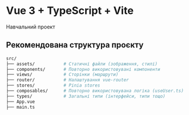 # Vue 3 + TypeScript + Vite

Навчальний проект


## Рекомендована структура проєкту
```bash
src/
├── assets/           # Статичні файли (зображення, стилі)
├── components/       # Повторно використовувані компоненти
├── views/            # Сторінки (маршрути)
├── router/           # Налаштування vue-router
├── stores/           # Pinia stores
├── composables/      # Повторно використовувана логіка (useUser.ts)
├── types/            # Загальні типи (інтерфейси, типи тощо)
├── App.vue
├── main.ts

```